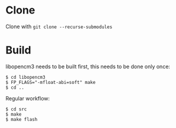 # Clone
Clone with `git clone --recurse-submodules`
# Build
libopencm3 needs to be built first, this needs to be done only once:
```
$ cd libopencm3
$ FP_FLAGS="-mfloat-abi=soft" make
$ cd ..
```
Regular workflow:
```
$ cd src
$ make
$ make flash
```
